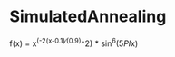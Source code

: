 # SimulatedAnnealing
 f(x) = x<sup>(-2(x-0.1)<span>&#x2215;</span>(0.9)</sup>^2) * sin<sup>6</sup>(5*PI*x)
